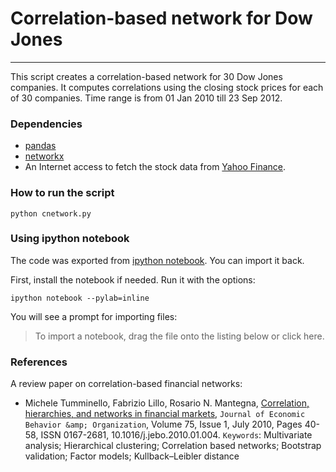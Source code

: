 # Correlation-based network for Dow Jones 
-----------------------

This script creates a correlation-based network for 30 Dow Jones companies. It computes correlations using the closing stock prices for each of 30 companies. Time range is from 01 Jan 2010 till 23 Sep 2012.

### Dependencies

* [pandas](http://pandas.pydata.org/)
* [networkx](http://networkx.lanl.gov/)
* An Internet access to fetch the stock data from [Yahoo Finance](http://finance.yahoo.com).

### How to run the script

    python cnetwork.py
 
### Using ipython notebook

The code was exported from [ipython notebook](http://ipython.org/ipython-doc/dev/interactive/htmlnotebook.html). You can import it back.

First, install the notebook if needed. Run it with the options:

    ipython notebook --pylab=inline

You will see a prompt for importing files:

> To import a notebook, drag the file onto the listing below or click here. 

### References

A review paper on correlation-based financial networks:

* Michele Tumminello, Fabrizio Lillo, Rosario N. Mantegna, [Correlation, hierarchies, and networks in financial markets](http://scholar.google.com/scholar?cluster=8884168592694206922&hl=en&as_sdt=0,5), `Journal of Economic Behavior &amp; Organization`, Volume 75, Issue 1, July 2010, Pages 40-58, ISSN 0167-2681, 10.1016/j.jebo.2010.01.004.
    `Keywords`: Multivariate analysis; Hierarchical clustering; Correlation based networks; Bootstrap validation; Factor models; Kullback–Leibler distance

